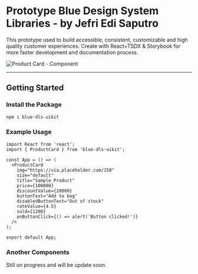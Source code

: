 # Prototype Blue Design System Libraries - by Jefri Edi Saputro
This prototype used to build accessible, consistent, customizable and high quality customer experiences. 
Create with React+TSDX & Storybook for more faster development and documentation process.

![Product Card - Component](https://ibb.co.com/ksP6bhSp)

<hr />

## Getting Started

### Install the Package

```bash
npm i blue-dls-uikit
```

### Example Usage

```tsx
import React from 'react';
import { ProductCard } from 'blue-dls-uikit';

const App = () => (
  <ProductCard
    img="https://via.placeholder.com/150"
    size="default"
    title="Sample Product"
    price={100000}
    discountValue={20000}
    buttonText="Add to bag"
    disabledButtonText="Out of stock"
    rateValue={4.5}
    sold={1200}
    onButtonClick={() => alert('Button clicked!')}
  />
);

export default App;
```

### Another Components
Still on progress and will be update soon.